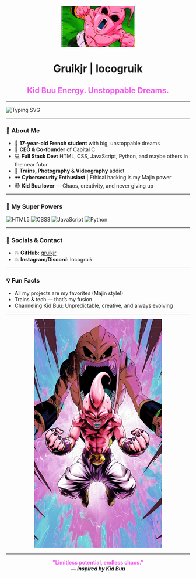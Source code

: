 <!-- Kid Buu Themed README by Gruikjr -->

<div align="center">
  <img src="kidbuu.gif" width="200" alt="Kid Buu" />
  <h1> Gruikjr | locogruik</h1>
  <h2><span style="color:#F35DEE;">Kid Buu Energy. Unstoppable Dreams.</span></h2>
</div>

---

<img src="https://readme-typing-svg.herokuapp.com?font=Fira+Code&size=24&pause=1000&color=F35DEE&center=true&vCenter=true&width=435&lines=Welcome+to+my+chaotic+lair!;Absorbing+skills+like+Kid+Buu;Cybersecurity+is+my+playground" alt="Typing SVG" />

---

### 👦 About Me

- 🧬 **17-year-old French student** with big, unstoppable dreams  
- 👾 **CEO & Co-founder** of Capital C  
- 💻 **Full Stack Dev:** HTML, CSS, JavaScript, Python, and maybe others in the near futur 
- 🎥 **Trains, Photography & Videography** addict  
- 🕶️ **Cybersecurity Enthusiast** | Ethical hacking is my Majin power  
- 😈 **Kid Buu lover** — Chaos, creativity, and never giving up

---

### 🚀 My Super Powers

![HTML5](https://img.shields.io/badge/html5-%23E34F26.svg?&style=flat&logo=html5&logoColor=white)
![CSS3](https://img.shields.io/badge/css3-%231572B6.svg?&style=flat&logo=css3&logoColor=white)
![JavaScript](https://img.shields.io/badge/javascript-%23F7DF1E.svg?&style=flat&logo=javascript&logoColor=black)
![Python](https://img.shields.io/badge/python-%233776AB.svg?&style=flat&logo=python&logoColor=white)


---

### 📸 Socials & Contact

- 💥 **GitHub:** [gruikjr](https://github.com/gruikjr)
- 💥 **Instagram/Discord:** locogruik

---

### 💡 Fun Facts

- All my projects are my favorites (Majin style!)
- Trains & tech — that’s my fusion
- Channeling Kid Buu: Unpredictable, creative, and always evolving

---

<div align="center">
  <img src="buuhimself.jpg" width="350" alt="Kid Buu GIF"/>
</div>

---

<div align="center">
  <b><span style="color:#F35DEE;">"Limitless potential, endless chaos."</span><br>
  <i>— Inspired by Kid Buu</i>
</div>

<!---
Gruikjr/Gruikjr is a ✨ special ✨ repository because its `README.md` (this file) appears on your GitHub profile.
You can click the Preview link to take a look at your changes.
--->
